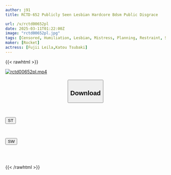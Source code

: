 ```yaml
---
author: j91
title: RCTD-652 Publicly Seen Lesbian Hardcore Bdsm Public Disgrace

url: /v/rctd00652pl
date: 2025-03-11T01:22:00Z
image: "rctd00652pl.jpg"
tags: [Censored, Humiliation, Lesbian, Mistress, Planning, Restraint, SM, Submissive Woman]
maker: [Rocket]
actress: [Fujii Leila,Katou Tsubaki]
---
```



{{< rawhtml >}}

<div class="video" data-videoid="9Por9e80KOHaJoP">
    <a href="javascript:;">
        <img src="/v/rctd00652pl/rctd00652pl.jpg" width="WIDTH" height="HEIGHT" alt="rctd00652pl.mp4" loading="lazy">
    </a>
</div>

<script type="text/javascript" src="https://j91.asia/asset/on-demand-st.js"></script>

<br>
  <link rel="stylesheet" href="https://j91.asia/asset/bs5.css">
  
  <center>
  <button class="btn btn-primary" type="button" data-bs-toggle="collapse" data-bs-target=".multi-collapse" aria-expanded="false" aria-controls="multiCollapseExample1 multiCollapseExample2"><h2>Download</h2></button></center>
</p>
<div class="row">
  <div class="col">
    <div class="collapse multi-collapse" id="multiCollapseExample1">
      <div class="card card-body">
	      	      <br>
<div class="buttons">  
<p><a href="/v/rctd00652pl/st.html" target="_blank"><button class="btn-hover color-3"><i class="fa fa-download"></i> ST</button></a></p></div>
    </div>
  </div>
</div>
  <div class="col">
    <div class="collapse multi-collapse" id="multiCollapseExample2">
      <div class="card card-body">
	      <br>
<div class="buttons">
<p><a href="/v/rctd00652pl/sw.html" target="_blank"><button class="btn-hover color-2"><i class="fa fa-download"></i> SW</button></a></p></div>
<br><br>
      </div>
    </div>
  </div>
</div>

{{< /rawhtml >}}